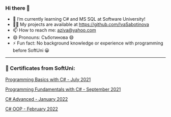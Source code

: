 ### Hi there 👋

- 🌱 I’m currently learning C# and MS SQL at Software University!
- :technologist: My projects are available at https://github.com/IvaSabotinova
- 📫 How to reach me: aziva@yahoo.com
- 😄 Pronouns: Съботинова :smile:
- ⚡ Fun fact: No background knowledge or experience with programming before SoftUni :grinning:


------------------------------------------------------------------------------------------------------------

### :scroll: Certificates from SoftUni:

[Programming Basics with C# - July 2021](https://softuni.bg/certificates/details/112155/fd09cdf2)

[Programming Fundamentals with C# - September 2021](https://softuni.bg/certificates/details/119950/b1b4d332)

[C# Advanced - January 2022](https://softuni.bg/certificates/details/119950/b1b4d332)

[C# OOP - February 2022](https://softuni.bg/certificates/details/119950/b1b4d332)

